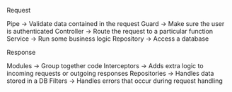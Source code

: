 Request


Pipe -> Validate data contained in the request
Guard -> Make sure the user is authenticated
Controller -> Route the request to a particular function
Service -> Run some business logic
Repository -> Access a database


Response


Modules -> Group together code
Interceptors -> Adds extra logic to incoming requests or outgoing responses
Repositories -> Handles data stored in a DB
Filters -> Handles errors that occur during request handling